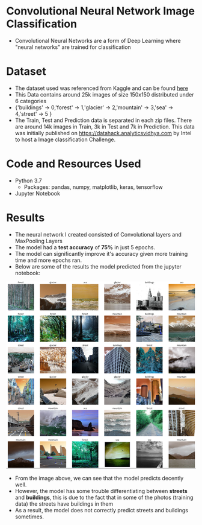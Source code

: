 # Convolutional Neural Network Image Classification
- Convolutional Neural Networks are a form of Deep Learning where "neural networks" are trained for classification
# Dataset
- The dataset used was referenced from Kaggle and can be found [here](https://www.kaggle.com/puneet6060/intel-image-classification)
- This Data contains around 25k images of size 150x150 distributed under 6 categories
- {'buildings' -> 0,'forest' -> 1,'glacier' -> 2,'mountain' -> 3,'sea' -> 4,'street' -> 5 }
- The Train, Test and Prediction data is separated in each zip files. There are around 14k images in Train, 3k in Test and 7k in Prediction.
This data was initially published on https://datahack.analyticsvidhya.com by Intel to host a Image classification Challenge.

# Code and Resources Used
- Python 3.7
	- Packages: pandas, numpy, matplotlib, keras, tensorflow
- Jupyter Notebook

# Results
- The neural network I created consisted of Convolutional layers and MaxPooling Layers
- The model had a **test accuracy** of **75%** in just 5 epochs.
- The model can significantly improve it's accuracy given more training time and more epochs ran.
- Below are some of the results the model predicted from the jupyter notebook:

![](Images/predictions.PNG)

- From the image above, we can see that the model predicts decently well.
- However, the model has some trouble differentiating between **streets** and **buildings**, this is due to the fact that in some of the photos (training data) the streets have buildings in them
- As a result, the model does not correctly predict streets and buildings sometimes. 
